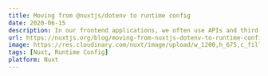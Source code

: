 ```yaml
---
title: Moving from @nuxtjs/dotenv to runtime config
date: 2020-06-15
description: In our frontend applications, we often use APIs and third-party integrations which require us to use configuration data which is usually provided by environment variables. These variables should not be exposed to the frontend as the browser environment is accessible by all visitors.
url: https://nuxtjs.org/blog/moving-from-nuxtjs-dotenv-to-runtime-config
image: https://res.cloudinary.com/nuxt/image/upload/w_1200,h_675,c_fill,f_auto/remote/nuxt-org/blog/moving-from-nuxtjs-dotenv-to-runtime-config/main.png
tags: [Nuxt, Runtime Config]
platform: Nuxt
---
```

